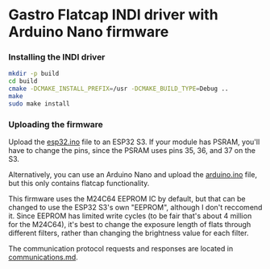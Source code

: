 # Gastro Flatcap INDI driver with Arduino Nano firmware

### Installing the INDI driver
```sh
mkdir -p build
cd build
cmake -DCMAKE_INSTALL_PREFIX=/usr -DCMAKE_BUILD_TYPE=Debug ..
make
sudo make install
```


### Uploading the firmware

Upload the [esp32.ino](esp32.ino) file to an ESP32 S3. If your module has PSRAM, you'll have to change the pins, since the PSRAM uses pins 35, 36, and 37 on the S3.


Alternatively, you can use an Arduino Nano and upload the [arduino.ino](arduino.ino) file, but this only contains flatcap functionality.


This firmware uses the M24C64 EEPROM IC by default, but that can be changed to use the ESP32 S3's own "EEPROM", although I don't reccomend it. Since EEPROM has limited write cycles (to be fair that's about 4 million for the M24C64), it's best to change the exposure length of flats through different filters, rather than changing the brightness value for each filter.


The communication protocol requests and responses are located in [communications.md](communication.md).